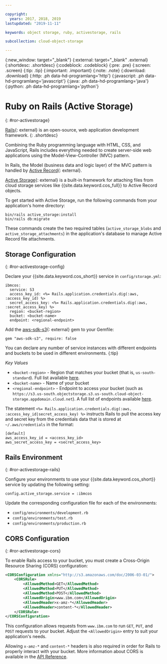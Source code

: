 ```yaml
---

copyright:
  years: 2017, 2018, 2019
lastupdated: "2019-11-11"

keywords: object storage, ruby, activestorage, rails

subcollection: cloud-object-storage

---
```

{:new_window: target="_blank"}
{:external: target="_blank" .external}
{:shortdesc: .shortdesc}
{:codeblock: .codeblock}
{:pre: .pre}
{:screen: .screen}
{:tip: .tip}
{:important: .important}
{:note: .note}
{:download: .download} 
{:http: .ph data-hd-programlang='http'} 
{:javascript: .ph data-hd-programlang='javascript'} 
{:java: .ph data-hd-programlang='java'} 
{:python: .ph data-hd-programlang='python'}

# Ruby on Rails (Active Storage)
{: #ror-activestorage}

[Rails](https://guides.rubyonrails.org/getting_started.html){: external} is an open-source, web application development framework.
{: .shortdesc}

Combining the Ruby programming language with HTML, CSS, and JavaScript, Rails includes everything needed to create server-side web applications using the Model-View-Controller (MVC) pattern. 

In Rails, the Model (business data and logic layer) of the MVC pattern is handled by [Active Record](https://guides.rubyonrails.org/active_record_basics.html){: external}.

[Active Storage](https://guides.rubyonrails.org/active_storage_overview.html){: external} is a built-in framework for attaching files from cloud storage services like {{site.data.keyword.cos_full}} to Active Record objects.

To get started with Active Storage, run the following commands from your application's home directory: 

```
bin/rails active_storage:install
bin/rails db:migrate
```

These commands create the two required tables (`active_storage_blobs` and `active_storage_attachments`) in the application's database to manage Active Record file attachments. 

## Storage Configuration
{: #ror-activestorage-config}

Declare your {{site.data.keyword.cos_short}} service in `config/storage.yml`:

```
ibmcos:
  service: S3
  access_key_id: <%= Rails.application.credentials.dig(:aws, :access_key_id) %>
  secret_access_key: <%= Rails.application.credentials.dig(:aws, :secret_access_key) %>
  region: <bucket-region>
  bucket: <bucket-name>
  endpoint: <regional-endpoint>
```

Add the [aws-sdk-s3](https://github.com/aws/aws-sdk-ruby){: external} gem to your Gemfile:

```
gem "aws-sdk-s3", require: false
```

You can declare any number of service instances with different endpoints and buckets to be used in different environments.
{:tip}

*Key Values*
* `<bucket-region>` - Region that matches your bucket (that is, `us-south-standard`). Full list available [here](/docs/services/cloud-object-storage/basics?topic=cloud-object-storage-classes#classes-locationconstraint).
* `<bucket-name>` - Name of your bucket
* `<regional-endpoint>` - Endpoint to access your bucket (such as `https://s3.us-south.objectstorage.s3.us-south.cloud-object-storage.appdomain.cloud.net`). A full list of endpoints available [here](/docs/services/cloud-object-storage/basics?topic=cloud-object-storage-endpoints).

The statement `<%= Rails.application.credentials.dig(:aws, :access_key_id|secret_access_key) %>` instructs Rails to pull the access key and secret key from the credentials data that is stored at `~/.aws/credentials` in the format:

```
[default]
aws_access_key_id = <access_key_id>
aws_secret_access_key = <secret_access_key>
```

## Rails Environment
{: #ror-activestorage-rails}

Configure your environments to use your {{site.data.keyword.cos_short}} service by updating the following setting:

```
config.active_storage.service = :ibmcos
```

Update the corresponding configuration file for each of the environments:

 * `config/environments/development.rb`
 * `config/environments/test.rb`
 * `config/environments/production.rb`


## CORS Configuration
{: #ror-activestorage-cors}

To enable Rails access to your bucket, you must create a Cross-Origin Resource Sharing (CORS) configuration:

```xml
<CORSConfiguration xmlns="http://s3.amazonaws.com/doc/2006-03-01/">
    <CORSRule>
        <AllowedMethod>GET</AllowedMethod>
        <AllowedMethod>PUT</AllowedMethod>
        <AllowedMethod>POST</AllowedMethod>
        <AllowedOrigin>www.ibm.com</AllowedOrigin>
        <AllowedHeader>x-amz-*</AllowedHeader>
        <AllowedHeader>content-*</AllowedHeader>
    </CORSRule>
</CORSConfiguration>
```

This configuration allows requests from `www.ibm.com` to run `GET`, `PUT`, and `POST` requests to your bucket. Adjust the `<AllowedOrigin>` entry to suit your application's needs. 

Allowing `x-amz-*` and `content-*` headers is also required in order for Rails to properly interact with your bucket. More information about CORS is available in the [API Reference](/docs/services/cloud-object-storage/api-reference?topic=cloud-object-storage-compatibility-api-bucket-operations#create-a-cross-origin-resource-sharing-configuration-for-a-bucket).